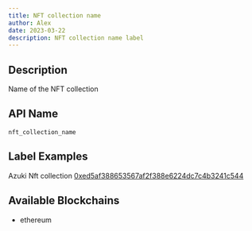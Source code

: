 ```yaml
---
title: NFT collection name
author: Alex
date: 2023-03-22
description: NFT collection name label
---
```


## Description

Name of the NFT collection

## API Name

`nft_collection_name`

## Label Examples

Azuki Nft collection [0xed5af388653567af2f388e6224dc7c4b3241c544](https://etherscan.io/address/0xed5af388653567af2f388e6224dc7c4b3241c544)


## Available Blockchains

* ethereum
